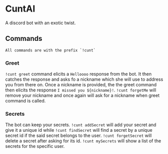 # CuntAI
 A discord bot with an exotic twist.

## Commands
    All commands are with the prefix `!cunt`
### Greet
`!cunt greet` command elicits a `Helloooo` response from the bot. It then catches the response and asks fo a nickname which she will use to address you from there on. Once a nickname is provided, the the greet command then elicits the response `I missed you ${nickname}!`. `!cunt forgetMe` will remove your nickname and once again will ask for a nickname when greet command is called.
### Secrets
The bot can keep your secrets. `!cunt addSecret` will add your secret and give it a unique id while `!cunt findSecret` will find a secret by a unique secret id if the said secret belongs to the user. `!cunt forgetSecret` will delete a secret after asking for its id. `!cunt mySecrets` will show a list of the secrets for the specific user.